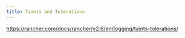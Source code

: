 ```yaml
---
title: Taints and Tolerations
---
```


https://rancher.com/docs/rancher/v2.6/en/logging/taints-tolerations/